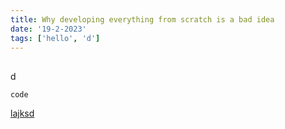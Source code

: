 ```yaml
---
title: Why developing everything from scratch is a bad idea
date: '19-2-2023'
tags: ['hello', 'd']
---
```


##

d

```
code
```

[lajksd]()

<!-- this is a comment -->

<!-- this is a comment -->

<!-- this is a comment -->
